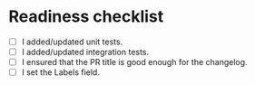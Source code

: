 # Readiness checklist

- [ ] I added/updated unit tests.
- [ ] I added/updated integration tests.
- [ ] I ensured that the PR title is good enough for the changelog.
- [ ] I set the Labels field.

